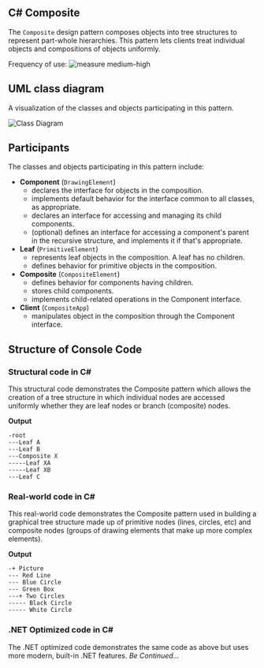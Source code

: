 ## C# Composite
The `Composite` design pattern composes objects into tree structures to represent part-whole hierarchies. This pattern lets clients treat individual objects and compositions of objects uniformly.

Frequency of use:  ![measure](https://www.dofactory.com/img/patterns/use-medium-high.jpg)  medium-high
## UML class diagram
A visualization of the classes and objects participating in this pattern.

![Class Diagram](https://www.dofactory.com/img/diagrams/net/composite.png)

## 	Participants
The classes and objects participating in this pattern include:

- **Component** (`DrawingElement`)
	- declares the interface for objects in the composition.
	- implements default behavior for the interface common to all classes, as appropriate.
	- declares an interface for accessing and managing its child components.
	- (optional) defines an interface for accessing a component's parent in the recursive structure, and implements it if that's appropriate.
- **Leaf** (`PrimitiveElement`)
	- represents leaf objects in the composition. A leaf has no children.
	- defines behavior for primitive objects in the composition.
- **Composite** (`CompositeElement`)
	- defines behavior for components having children.
	- stores child components. 
	- implements child-related operations in the Component interface.
- **Client** (`CompositeApp`)
	- manipulates object in the composition through the Component interface.

## Structure of Console Code
### Structural code in C#
This structural code demonstrates the Composite pattern which allows the creation of a tree structure in which individual nodes are accessed uniformly whether they are leaf nodes or branch (composite) nodes.

**Output**
```
-root
---Leaf A
---Leaf B
---Composite X
-----Leaf XA
-----Leaf XB
---Leaf C
```
### Real-world code in C#
This real-world code demonstrates the Composite pattern used in building a graphical tree structure made up of primitive nodes (lines, circles, etc) and composite nodes (groups of drawing elements that make up more complex elements).

**Output**
```
-+ Picture
--- Red Line
--- Blue Circle
--- Green Box
---+ Two Circles
----- Black Circle
----- White Circle
```
### .NET Optimized code in C#
The .NET optimized code demonstrates the same code as above but uses more modern, built-in .NET features.
*Be Continued...*
		  
